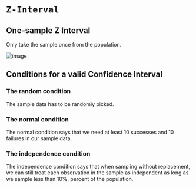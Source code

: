 # `Z-Interval`

## One-sample Z Interval
Only take the sample once from the population.

![image](https://user-images.githubusercontent.com/14041622/45082418-daf50180-b12b-11e8-98f0-604ddaa98894.png)


## Conditions for a valid Confidence Interval

### The random condition
The sample data has to be randomly picked.

### The normal condition
The normal condition says that we need at least 10 successes and 10 failures in our sample data. 

### The independence condition
The independence condition says that when sampling without replacement, we can still treat each observation in the sample as independent as long as we sample less than 10%, percent of the population. 